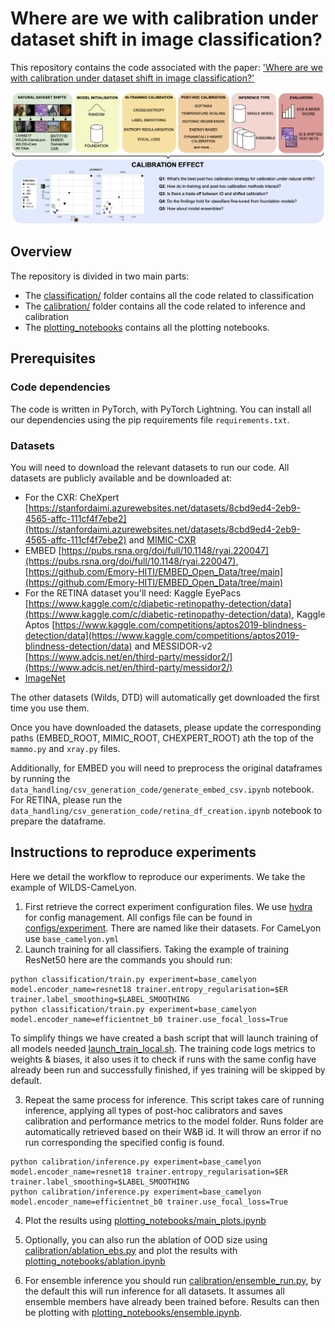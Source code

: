 # Where are we with calibration under dataset shift in image classification?

This repository contains the code associated with the paper: ['Where are we with calibration under dataset shift in image classification?'](https://arxiv.org/abs/2507.07780)

![alt text](figure1.png)

## Overview
The repository is divided in two main parts:
* The [classification/](classification/) folder contains all the code related to classification
* The [calibration/](calibration/) folder contains all the code related to inference and calibration
* The [plotting_notebooks](plotting_notebooks) contains all the plotting notebooks.


## Prerequisites

### Code dependencies
The code is written in PyTorch, with PyTorch Lightning. 
You can install all our dependencies using the pip requirements file `requirements.txt`. 

### Datasets
You will need to download the relevant datasets to run our code. 
All datasets are publicly available and be downloaded at:
* For the CXR: CheXpert [https://stanfordaimi.azurewebsites.net/datasets/8cbd9ed4-2eb9-4565-affc-111cf4f7ebe2](https://stanfordaimi.azurewebsites.net/datasets/8cbd9ed4-2eb9-4565-affc-111cf4f7ebe2) and [MIMIC-CXR](https://mimic.mit.edu/docs/iv/modules/cxr/)
* EMBED [https://pubs.rsna.org/doi/full/10.1148/ryai.220047](https://pubs.rsna.org/doi/full/10.1148/ryai.220047), [https://github.com/Emory-HITI/EMBED_Open_Data/tree/main](https://github.com/Emory-HITI/EMBED_Open_Data/tree/main)
* For the RETINA dataset you'll need: Kaggle EyePacs [https://www.kaggle.com/c/diabetic-retinopathy-detection/data](https://www.kaggle.com/c/diabetic-retinopathy-detection/data), Kaggle Aptos [https://www.kaggle.com/competitions/aptos2019-blindness-detection/data](https://www.kaggle.com/competitions/aptos2019-blindness-detection/data) and MESSIDOR-v2 [https://www.adcis.net/en/third-party/messidor2/](https://www.adcis.net/en/third-party/messidor2/)
* [ImageNet](https://www.image-net.org)

The other datasets (Wilds, DTD) will automatically get downloaded the first time you use them.

Once you have downloaded the datasets, please update the corresponding paths (EMBED_ROOT, MIMIC_ROOT, CHEXPERT_ROOT) ath the top of the `mammo.py` and `xray.py` files.

Additionally, for EMBED you will need to preprocess the original dataframes by running the `data_handling/csv_generation_code/generate_embed_csv.ipynb` notebook. For RETINA, please run the `data_handling/csv_generation_code/retina_df_creation.ipynb` notebook to prepare the dataframe.


## Instructions to reproduce experiments

Here we detail the workflow to reproduce our experiments. We take the example of WILDS-CameLyon.

1. First retrieve the correct experiment configuration files. We use [hydra](https://hydra.cc/docs/1.0/advanced/override_grammar/basic/) for config management. All configs file can be found in [configs/experiment](/configs/experiment/). There are named like their datasets. For CameLyon use `base_camelyon.yml`
2. Launch training for all classifiers. Taking the example of training ResNet50 here are the commands you should run:

```
python classification/train.py experiment=base_camelyon model.encoder_name=resnet18 trainer.entropy_regularisation=$ER trainer.label_smoothing=$LABEL_SMOOTHING
python classification/train.py experiment=base_camelyon model.encoder_name=efficientnet_b0 trainer.use_focal_loss=True
```
To simplify things we have created a bash script that will launch training of all models needed [launch_train_local.sh](/launch_train_local.sh). The training code logs metrics to weights & biases, it also uses it to check if runs with the same config have already been run and successfully finished, if yes training will be skipped by default.

3. Repeat the same process for inference. This script takes care of running inference, applying all types of post-hoc calibrators and saves calibration and performance metrics to the model folder. Runs folder are automatically retrieved based on their W&B id. It will throw an error if no run corresponding the specified config is found.
```
python calibration/inference.py experiment=base_camelyon model.encoder_name=resnet18 trainer.entropy_regularisation=$ER trainer.label_smoothing=$LABEL_SMOOTHING
python calibration/inference.py experiment=base_camelyon model.encoder_name=efficientnet_b0 trainer.use_focal_loss=True
```

4. Plot the results using [plotting_notebooks/main_plots.ipynb](/plotting_notebooks/main_plots.ipynb)

5. Optionally, you can also run the ablation of OOD size using [calibration/ablation_ebs.py](/calibration/ablation_ebs.py) and plot the results with [plotting_notebooks/ablation.ipynb](/plotting_notebooks/ablation.ipynb)

6. For ensemble inference you should run [calibration/ensemble_run.py](/calibration/ensemble_run.py), by the default this will run inference for all datasets. It assumes all ensemble members have already been trained before. Results can then be plotting with [plotting_notebooks/ensemble.ipynb](/plotting_notebooks/ensemble.ipynb).
 
